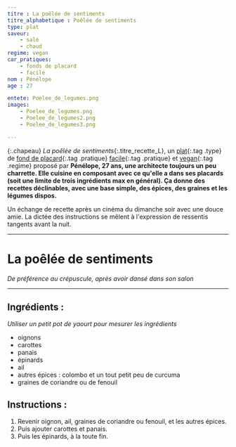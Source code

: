 ```yaml
---
titre : La poêlée de sentiments
titre_alphabetique : Poêlée de sentiments
type: plat
saveur: 
    - salé
    - chaud
regime: vegan
car_pratiques: 
    - fonds de placard
    - facile
nom : Pénélope
age : 27

entete: Poelee_de_legumes.png
images:
    - Poelee_de_legumes.png
    - Poelee_de_legumes2.png
    - Poelee_de_legumes3.png

---
```

{:.chapeau}
*La poêlée de sentiments*{:.titre_recette_L}, un [plat](/plat){:.tag .type} de [fond de placard](/fond_de_placard){:.tag .pratique} [facile](/facile){:.tag .pratique} et [vegan](vegan){:.tag .regime} proposé par **Pénélope, 27 ans, une architecte toujours un peu charrette. Elle cuisine en composant avec ce qu'elle a dans ses placards (soit une limite de trois ingrédients max en général). Ça donne des recettes déclinables, avec une base simple, des épices, des graines et les légumes dispos.**

Un échange de recette après un cinéma du dimanche soir avec une douce amie. La dictée des instructions se mêlent à l'expression de ressentis tangents avant la nuit. 

- - - 
# La poêlée de sentiments
*De préférence au crépuscule, après avoir dansé dans son salon*
- - -

## Ingrédients : 
*Utiliser un petit pot de yaourt pour mesurer les ingrédients*

- oignons
- carottes
- panais
- épinards
- ail
- autres épices : colombo et un tout petit peu de curcuma
- graines de coriandre ou de fenouil

## Instructions :

1. Revenir oignon, ail, graines de coriandre ou fenouil, et les autres épices.
2. Puis ajouter carottes et panais.
3. Puis les épinards, à la toute fin.